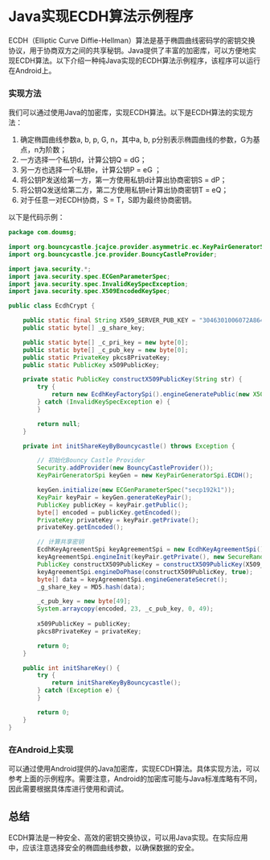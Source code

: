 # Java实现ECDH算法示例程序

ECDH（Elliptic Curve Diffie-Hellman）算法是基于椭圆曲线密码学的密钥交换协议，用于协商双方之间的共享秘钥。Java提供了丰富的加密库，可以方便地实现ECDH算法。以下介绍一种纯Java实现的ECDH算法示例程序，该程序可以运行在Android上。

### 实现方法

我们可以通过使用Java的加密库，实现ECDH算法。以下是ECDH算法的实现方法：

1. 确定椭圆曲线参数a, b, p, G, n，其中a, b, p分别表示椭圆曲线的参数，G为基点，n为阶数；
2. 一方选择一个私钥d，计算公钥Q = dG；
3. 另一方也选择一个私钥e，计算公钥P = eG ；
4. 将公钥P发送给第一方，第一方使用私钥d计算出协商密钥S = dP；
5. 将公钥Q发送给第二方，第二方使用私钥e计算出协商密钥T = eQ；
6. 对于任意一对ECDH协商，S = T，S即为最终协商密钥。

以下是代码示例：

```java
package com.doumsg;

import org.bouncycastle.jcajce.provider.asymmetric.ec.KeyPairGeneratorSpi;
import org.bouncycastle.jce.provider.BouncyCastleProvider;

import java.security.*;
import java.security.spec.ECGenParameterSpec;
import java.security.spec.InvalidKeySpecException;
import java.security.spec.X509EncodedKeySpec;

public class EcdhCrypt {

    public static final String X509_SERVER_PUB_KEY = "3046301006072A8648CE3D020106052B8104001F03320004B431A6E5CBB02351DC542A505F4497FF64761A85F358B7B12F3FC884807686917786ECE2C2B7188CA2D57B64286D54C1\n";
    public static byte[] _g_share_key;

    public static byte[] _c_pri_key = new byte[0];
    public static byte[] _c_pub_key = new byte[0];
    public static PrivateKey pkcs8PrivateKey;
    public static PublicKey x509PublicKey;

    private static PublicKey constructX509PublicKey(String str) {
        try {
            return new EcdhKeyFactorySpi().engineGeneratePublic(new X509EncodedKeySpec(HexUtils.hexStringToBytes(str)));
        } catch (InvalidKeySpecException e) {
        }

        return null;
    }

    private int initShareKeyByBouncycastle() throws Exception {

        // 初始化Bouncy Castle Provider
        Security.addProvider(new BouncyCastleProvider());
        KeyPairGeneratorSpi keyGen = new KeyPairGeneratorSpi.ECDH();

        keyGen.initialize(new ECGenParameterSpec("secp192k1"));
        KeyPair keyPair = keyGen.generateKeyPair();
        PublicKey publicKey = keyPair.getPublic();
        byte[] encoded = publicKey.getEncoded();
        PrivateKey privateKey = keyPair.getPrivate();
        privateKey.getEncoded();

        // 计算共享密钥
        EcdhKeyAgreementSpi keyAgreementSpi = new EcdhKeyAgreementSpi();
        keyAgreementSpi.engineInit(keyPair.getPrivate(), new SecureRandom());
        PublicKey constructX509PublicKey = constructX509PublicKey(X509_SERVER_PUB_KEY);
        keyAgreementSpi.engineDoPhase(constructX509PublicKey, true);
        byte[] data = keyAgreementSpi.engineGenerateSecret();
        _g_share_key = MD5.hash(data);

        _c_pub_key = new byte[49];
        System.arraycopy(encoded, 23, _c_pub_key, 0, 49);
        
        x509PublicKey = publicKey;
        pkcs8PrivateKey = privateKey;

        return 0;
    }

    public int initShareKey() {
        try {
            return initShareKeyByBouncycastle();
        } catch (Exception e) {
        }

        return 0;
    }
}

```

### 在Android上实现

可以通过使用Android提供的Java加密库，实现ECDH算法。具体实现方法，可以参考上面的示例程序。需要注意，Android的加密库可能与Java标准库略有不同，因此需要根据具体库进行使用和调试。

## 总结

ECDH算法是一种安全、高效的密钥交换协议，可以用Java实现。在实际应用中，应该注意选择安全的椭圆曲线参数，以确保数据的安全。